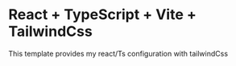 # React + TypeScript + Vite + TailwindCss

This template provides my react/Ts configuration with tailwindCss

